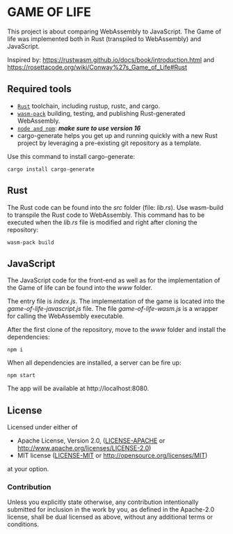 # GAME OF LIFE

This project is about comparing WebAssembly to JavaScript.
The Game of life was implemented both in Rust (transpiled to WebAssembly) and JavaScript.

Inspired by: https://rustwasm.github.io/docs/book/introduction.html
and https://rosettacode.org/wiki/Conway%27s_Game_of_Life#Rust

## Required tools

-   [`Rust`](https://www.rust-lang.org/tools/install) toolchain, including rustup, rustc, and cargo.
-   [`wasm-pack`](https://rustwasm.github.io/wasm-pack/installer/) building, testing, and publishing Rust-generated WebAssembly.
-   [`node and npm`](https://nodejs.org/): **_make sure to use version 16_**
-   cargo-generate helps you get up and running quickly with a new Rust project by leveraging a pre-existing git repository as a template.

Use this command to install cargo-generate:

```shell
cargo install cargo-generate
```

## Rust

The Rust code can be found into the _src_ folder (file: _lib.rs_).
Use wasm-build to transpile the Rust code to WebAssembly. This command has to be executed when the _lib.rs_ file is modified and right after cloning the repository:

```shell
wasm-pack build
```

## JavaScript

The JavaScript code for the front-end as well as for the implementation of the Game of life can be found into the _www_ folder.

The entry file is _index.js_. The implementation of the game is located into the _game-of-life-javascript.js_ file. The file _game-of-life-wasm.js_ is a wrapper for calling the WebAssembly executable.

After the first clone of the repository, move to the _www_ folder and install the dependencies:

```shell
npm i
```

When all dependencies are installed, a server can be fire up:

```shell
npm start
```

The app will be available at http://localhost:8080.

## License

Licensed under either of

-   Apache License, Version 2.0, ([LICENSE-APACHE](LICENSE-APACHE) or http://www.apache.org/licenses/LICENSE-2.0)
-   MIT license ([LICENSE-MIT](LICENSE-MIT) or http://opensource.org/licenses/MIT)

at your option.

### Contribution

Unless you explicitly state otherwise, any contribution intentionally
submitted for inclusion in the work by you, as defined in the Apache-2.0
license, shall be dual licensed as above, without any additional terms or
conditions.
